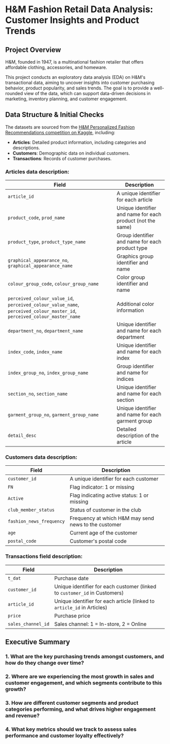 # H&M Fashion Retail Data Analysis: Customer Insights and Product Trends

## Project Overview
H&M, founded in 1947, is a multinational fashion retailer that offers affordable clothing, accessories, and homeware. 

This project conducts an exploratory data analysis (EDA) on H&M's transactional data, aiming to uncover insights into customer purchasing behavior, product popularity, and sales trends. The goal is to provide a well-rounded view of the data, which can support data-driven decisions in marketing, inventory planning, and customer engagement.

## Data Structure & Initial Checks
The datasets are sourced from the [H&M Personalized Fashion Recommendations competition on Kaggle](https://www.kaggle.com/competitions/h-and-m-personalized-fashion-recommendations/data), including:
- **Articles**: Detailed product information, including categories and descriptions.
- **Customers**: Demographic data on individual customers.
- **Transactions**: Records of customer purchases.

### Articles data description:

| Field                       | Description                                                              |
|-----------------------------|--------------------------------------------------------------------------|
| `article_id`                | A unique identifier for each article                                    |
| `product_code`, `prod_name` | Unique identifier and name for each product (not the same)              |
| `product_type`, `product_type_name` | Group identifier and name for each product type               |
| `graphical_appearance_no`, `graphical_appearance_name` | Graphics group identifier and name       |
| `colour_group_code`, `colour_group_name` | Color group identifier and name                           |
| `perceived_colour_value_id`, `perceived_colour_value_name`, `perceived_colour_master_id`, `perceived_colour_master_name` | Additional color information      |
| `department_no`, `department_name` | Unique identifier and name for each department                |
| `index_code`, `index_name`  | Unique identifier and name for each index                               |
| `index_group_no`, `index_group_name` | Group identifier and name for indices                       |
| `section_no`, `section_name` | Unique identifier and name for each section                            |
| `garment_group_no`, `garment_group_name` | Unique identifier and name for each garment group        |
| `detail_desc`               | Detailed description of the article                                     |


### Customers data description:

| Field                     | Description                                                              |
|---------------------------|--------------------------------------------------------------------------|
| `customer_id`             | A unique identifier for each customer                                   |
| `FN`                      | Flag indicator: 1 or missing                                            |
| `Active`                  | Flag indicating active status: 1 or missing                             |
| `club_member_status`      | Status of customer in the club                                          |
| `fashion_news_frequency`  | Frequency at which H&M may send news to the customer                    |
| `age`                     | Current age of the customer                                             |
| `postal_code`             | Customer's postal code                                                  |

### Transactions field description:

| Field                | Description                                                                 |
|----------------------|-----------------------------------------------------------------------------|
| `t_dat`              | Purchase date                                                              |
| `customer_id`        | Unique identifier for each customer (linked to `customer_id` in Customers) |
| `article_id`         | Unique identifier for each article (linked to `article_id` in Articles)    |
| `price`              | Purchase price                                                             |
| `sales_channel_id`   | Sales channel: 1 = In-store, 2 = Online                                    |

## Executive Summary
### 1. What are the key purchasing trends amongst customers, and how do they change over time?
### 2. Where are we experiencing the most growth in sales and customer engagement, and which segments contribute to this growth?
### 3. How are different customer segments and product categories performing, and what drives higher engagement and revenue?
### 4. What key metrics should we track to assess sales performance and customer loyalty effectively?
